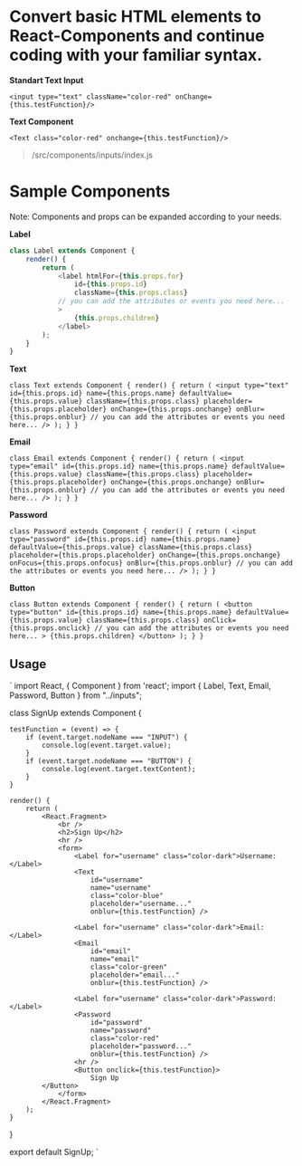 # Convert basic HTML elements to React-Components and continue coding with your familiar syntax.

**Standart Text Input**

`<input type="text" className="color-red" onChange={this.testFunction}/>`

**Text Component**

`<Text class="color-red" onchange={this.testFunction}/>`

> /src/components/inputs/index.js


# Sample Components

Note: Components and props can be expanded according to your needs.

**Label**

```js
class Label extends Component {
	render() {
		return (
			<label htmlFor={this.props.for}
				id={this.props.id}
				className={this.props.class}
			// you can add the attributes or events you need here...
			>
				{this.props.children}
			</label>
		);
	}
}
```

**Text**

`class Text extends Component {
	render() {
		return (
			<input type="text"
				id={this.props.id}
				name={this.props.name}
				defaultValue={this.props.value}
				className={this.props.class}
				placeholder={this.props.placeholder}
				onChange={this.props.onchange}
				onBlur={this.props.onblur}
			// you can add the attributes or events you need here...
			/>
		);
	}
}`

**Email**

`class Email extends Component {
	render() {
		return (
			<input type="email"
				id={this.props.id}
				name={this.props.name}
				defaultValue={this.props.value}
				className={this.props.class}
				placeholder={this.props.placeholder}
				onChange={this.props.onchange}
				onBlur={this.props.onblur}
			// you can add the attributes or events you need here...
			/>
		);
	}
}`

**Password**

`class Password extends Component {
	render() {
		return (
			<input type="password"
				id={this.props.id}
				name={this.props.name}
				defaultValue={this.props.value}
				className={this.props.class}
				placeholder={this.props.placeholder}
				onChange={this.props.onchange}
				onFocus={this.props.onfocus}
				onBlur={this.props.onblur}
			// you can add the attributes or events you need here...
			/>
		);
	}
}`

**Button**

`class Button extends Component {
	render() {
		return (
			<button type="button"
				id={this.props.id}
				name={this.props.name}
				defaultValue={this.props.value}
				className={this.props.class}
				onClick={this.props.onclick}
			// you can add the attributes or events you need here...
			>
				{this.props.children}
			</button>
		);
	}
}`

## Usage

`
import React, { Component } from 'react';
import { Label, Text, Email, Password, Button } from "../inputs";

class SignUp extends Component {

	testFunction = (event) => {
		if (event.target.nodeName === "INPUT") {
			console.log(event.target.value);
		}
		if (event.target.nodeName === "BUTTON") {
			console.log(event.target.textContent);
		}
	}

	render() {
		return (
			<React.Fragment>
				<br />
				<h2>Sign Up</h2>
				<hr />
				<form>
					<Label for="username" class="color-dark">Username:</Label>
					<Text
						id="username"
						name="username"
						class="color-blue"
						placeholder="username..."
						onblur={this.testFunction} />

					<Label for="username" class="color-dark">Email:</Label>
					<Email
						id="email"
						name="email"
						class="color-green"
						placeholder="email..."
						onblur={this.testFunction} />

					<Label for="username" class="color-dark">Password:</Label>
					<Password
						id="password"
						name="password"
						class="color-red"
						placeholder="password..."
						onblur={this.testFunction} />
					<hr />
					<Button onclick={this.testFunction}>
						Sign Up
			</Button>
				</form>
			</React.Fragment>
		);
	}
}

export default SignUp;
`
